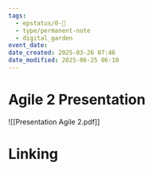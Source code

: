 ```yaml
---
tags:
  - epstatus/0-🌰
  - type/permanent-note
  - digital_garden
event_date:
date_created: 2025-03-26 07:46
date_modified: 2025-06-25 06:10
---
```

# Agile 2 Presentation

 ![[Presentation Agile 2.pdf]]

# Linking